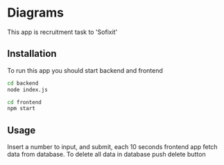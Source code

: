 # Diagrams

This app is recruitment task to 'Sofixit'

## Installation

To run this app you should start backend and frontend

```bash
cd backend
node index.js
```

```bash
cd frontend
npm start
```

## Usage

Insert a number to input, and submit, each 10 seconds frontend app fetch data from database. To delete all data in database push delete button
